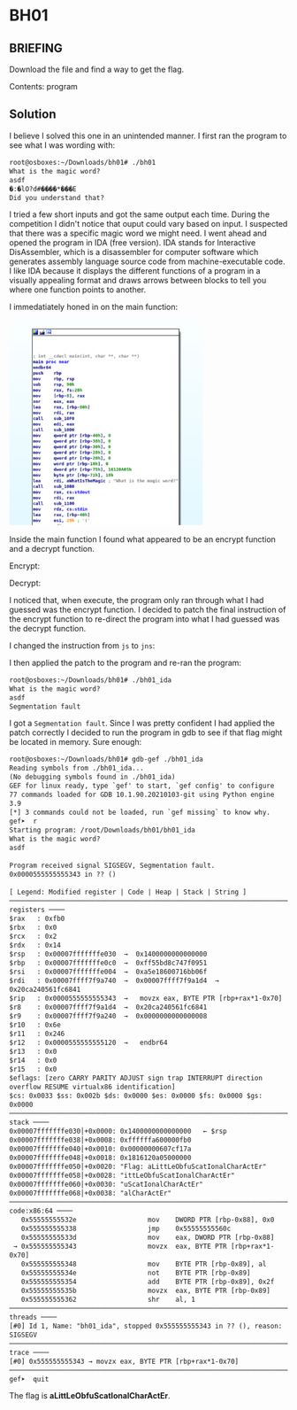 # BH01
## BRIEFING
Download the file and find a way to get the flag.

Contents: program

## Solution

I believe I solved this one in an unintended manner. I first ran the program to see what I was wording with:

```console
root@osboxes:~/Downloads/bh01# ./bh01
What is the magic word?
asdf
�:�lO?d#����*���E	
Did you understand that?
```

I tried a few short inputs and got the same output each time. During the competition I didn't notice that ouput could vary based on input. I suspected that there was a specific magic word we might need. I went ahead and opened the program in IDA (free version). IDA stands for Interactive DisAssembler, which is a disassembler for computer software which generates assembly language source code from machine-executable code. I like IDA because it displays the different functions of a program in a visually appealing format and draws arrows between blocks to tell you where one function points to another.

I immedatiately honed in on the main function:

<img src="main.png" width="350">

Inside the main function I found what appeared to be an encrypt function and a decrypt function.

Encrypt:


Decrypt:



I noticed that, when execute, the program only ran through what I had guessed was the encrypt function. I decided to patch the final instruction of the encrypt function to re-direct the program into what I had guessed was the decrypt function.

I changed the instruction from `js` to `jns`:

I then applied the patch to the program and re-ran the program:

```console
root@osboxes:~/Downloads/bh01# ./bh01_ida 
What is the magic word?
asdf
Segmentation fault
```

I got a `Segmentation fault`. Since I was pretty confident I had applied the patch correctly I decided to run the program in gdb to see if that flag might be located in memory. Sure enough:

```console
root@osboxes:~/Downloads/bh01# gdb-gef ./bh01_ida
Reading symbols from ./bh01_ida...
(No debugging symbols found in ./bh01_ida)
GEF for linux ready, type `gef' to start, `gef config' to configure
77 commands loaded for GDB 10.1.90.20210103-git using Python engine 3.9
[*] 3 commands could not be loaded, run `gef missing` to know why.
gef➤  r
Starting program: /root/Downloads/bh01/bh01_ida 
What is the magic word?
asdf

Program received signal SIGSEGV, Segmentation fault.
0x0000555555555343 in ?? ()

[ Legend: Modified register | Code | Heap | Stack | String ]
─────────────────────────────────────────────────────────────────────────────────────────────────────────── registers ────
$rax   : 0xfb0             
$rbx   : 0x0               
$rcx   : 0x2               
$rdx   : 0x14              
$rsp   : 0x00007fffffffe030  →  0x1400000000000000
$rbp   : 0x00007fffffffe0c0  →  0xff55bd8c747f0951
$rsi   : 0x00007fffffffe004  →  0xa5e18600716bb06f
$rdi   : 0x00007ffff7f9a740  →  0x00007ffff7f9a1d4  →  0x20ca240561fc6841
$rip   : 0x0000555555555343  →   movzx eax, BYTE PTR [rbp+rax*1-0x70]
$r8    : 0x00007ffff7f9a1d4  →  0x20ca240561fc6841
$r9    : 0x00007ffff7f9a240  →  0x0000000000000008
$r10   : 0x6e              
$r11   : 0x246             
$r12   : 0x0000555555555120  →   endbr64 
$r13   : 0x0               
$r14   : 0x0               
$r15   : 0x0               
$eflags: [zero CARRY PARITY ADJUST sign trap INTERRUPT direction overflow RESUME virtualx86 identification]
$cs: 0x0033 $ss: 0x002b $ds: 0x0000 $es: 0x0000 $fs: 0x0000 $gs: 0x0000 
─────────────────────────────────────────────────────────────────────────────────────────────────────────────── stack ────
0x00007fffffffe030│+0x0000: 0x1400000000000000	 ← $rsp
0x00007fffffffe038│+0x0008: 0xffffffa600000fb0
0x00007fffffffe040│+0x0010: 0x00000000607cf17a
0x00007fffffffe048│+0x0018: 0x1816120a05000000
0x00007fffffffe050│+0x0020: "Flag: aLittLeObfuScatIonalCharActEr"
0x00007fffffffe058│+0x0028: "ittLeObfuScatIonalCharActEr"
0x00007fffffffe060│+0x0030: "uScatIonalCharActEr"
0x00007fffffffe068│+0x0038: "alCharActEr"
───────────────────────────────────────────────────────────────────────────────────────────────────────── code:x86:64 ────
   0x55555555532e                  mov    DWORD PTR [rbp-0x88], 0x0
   0x555555555338                  jmp    0x55555555560c
   0x55555555533d                  mov    eax, DWORD PTR [rbp-0x88]
 → 0x555555555343                  movzx  eax, BYTE PTR [rbp+rax*1-0x70]
   0x555555555348                  mov    BYTE PTR [rbp-0x89], al
   0x55555555534e                  not    BYTE PTR [rbp-0x89]
   0x555555555354                  add    BYTE PTR [rbp-0x89], 0x2f
   0x55555555535b                  movzx  eax, BYTE PTR [rbp-0x89]
   0x555555555362                  shr    al, 1
───────────────────────────────────────────────────────────────────────────────────────────────────────────── threads ────
[#0] Id 1, Name: "bh01_ida", stopped 0x555555555343 in ?? (), reason: SIGSEGV
─────────────────────────────────────────────────────────────────────────────────────────────────────────────── trace ────
[#0] 0x555555555343 → movzx eax, BYTE PTR [rbp+rax*1-0x70]
──────────────────────────────────────────────────────────────────────────────────────────────────────────────────────────
gef➤  quit
```

The flag is **aLittLeObfuScatIonalCharActEr**.
